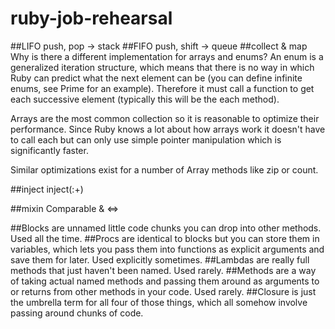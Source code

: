 # ruby-job-rehearsal

##LIFO push, pop   -> stack
##FIFO push, shift -> queue
##collect & map 
Why is there a different implementation for arrays and enums? An enum is a generalized iteration structure, which means that there is no way in which Ruby can predict what the next element can be (you can define infinite enums, see Prime for an example). Therefore it must call a function to get each successive element (typically this will be the each method).

Arrays are the most common collection so it is reasonable to optimize their performance. Since Ruby knows a lot about how arrays work it doesn't have to call each but can only use simple pointer manipulation which is significantly faster.

Similar optimizations exist for a number of Array methods like zip or count.

##inject
inject(:+)

##mixin Comparable & <=>


##Blocks
are unnamed little code chunks you can drop into other methods. Used all the time.
##Procs
are identical to blocks but you can store them in variables, which lets you pass them into functions as explicit arguments and save them for later. Used explicitly sometimes.
##Lambdas
are really full methods that just haven't been named. Used rarely.
##Methods
are a way of taking actual named methods and passing them around as arguments to or returns from other methods in your code. Used rarely.
##Closure
is just the umbrella term for all four of those things, which all somehow involve passing around chunks of code.
